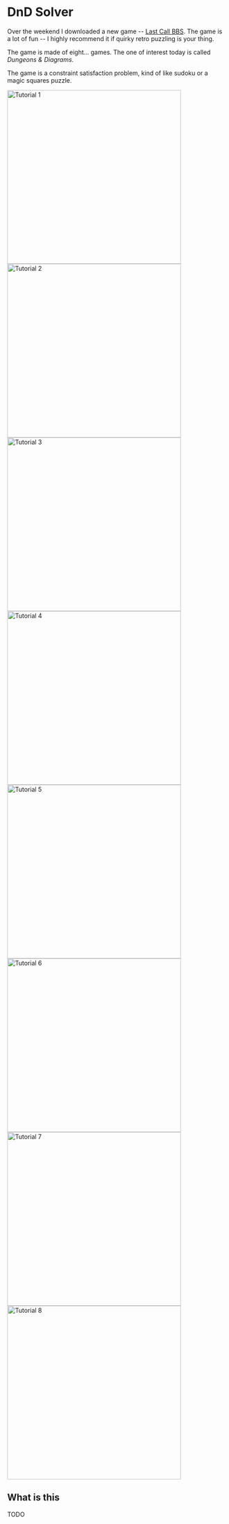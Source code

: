 # DnD Solver

Over the weekend I downloaded a new game -- [Last Call BBS](https://www.zachtronics.com/last-call-bbs/). The game is a lot of fun -- I highly recommend it if quirky retro puzzling is your thing.

The game is made of eight... games. The one of interest today is called _Dungeons & Diagrams_.

The game is a constraint satisfaction problem, kind of like sudoku or a magic squares puzzle.

<div>
<img alt="Tutorial 1" src="./images/tutorial1.png" width="400px" />
<img alt="Tutorial 2" src="./images/tutorial2.png" width="400px" />
<img alt="Tutorial 3" src="./images/tutorial3.png" width="400px" />
<img alt="Tutorial 4" src="./images/tutorial4.png" width="400px" />
<img alt="Tutorial 5" src="./images/tutorial5.png" width="400px" />
<img alt="Tutorial 6" src="./images/tutorial6.png" width="400px" />
<img alt="Tutorial 7" src="./images/tutorial7.png" width="400px" />
<img alt="Tutorial 8" src="./images/tutorial8.png" width="400px" />
</div>

## What is this

TODO
